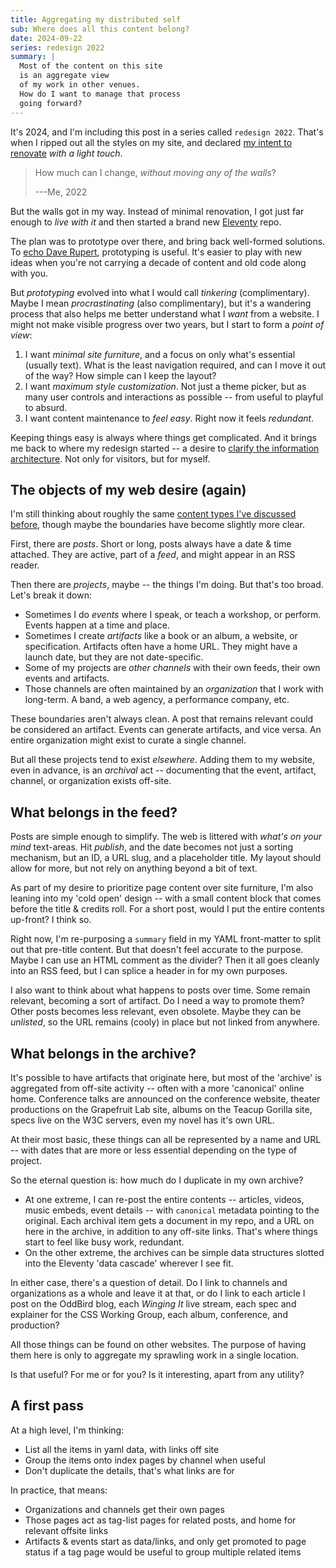 ```yaml
---
title: Aggregating my distributed self
sub: Where does all this content belong?
date: 2024-09-22
series: redesign 2022
summary: |
  Most of the content on this site
  is an aggregate view
  of my work in other venues.
  How do I want to manage that process
  going forward?
---
```


It's 2024,
and I'm including this post
in a series called `redesign 2022`.
That's when I ripped out all the styles on my site,
and declared [my intent to renovate](/2022/08/07/minimal/)
_with a light touch_.

> How much can I change,
> _without moving any of the walls_?
>
> ---Me, 2022

But the walls got in my way.
Instead of minimal renovation,
I got just far enough to _live with it_
and then started a brand new [Eleventy](https://www.11ty.dev/) repo.

The plan was to prototype over there,
and bring back well-formed solutions.
To [echo Dave Rupert](https://daverupert.com/tag/prototyping),
prototyping is useful.
It's easier to play with new ideas
when you're not carrying a decade of content
and old code along with you.

But _prototyping_ evolved into
what I would call _tinkering_ (complimentary).
Maybe I mean _procrastinating_ (also complimentary),
but it's a wandering process
that also helps me better understand
what I _want_ from a website.
I might not make visible progress over two years,
but I start to form a _point of view_:

1. I want _minimal site furniture_,
  and a focus on only what's essential (usually text).
  What is the least navigation required,
  and can I move it out of the way?
  How simple can I keep the layout?
1. I want _maximum style customization_.
  Not just a theme picker,
  but as many user controls
  and interactions as possible --
  from useful to playful to absurd.
1. I want content maintenance to _feel easy_.
   Right now it feels _redundant_.

Keeping things easy is
always where things get complicated.
And it brings me back to where my redesign started --
a desire to
[clarify the information architecture](/2022/08/07/minimal/#clarify-the-information-architecture).
Not only for visitors,
but for myself.

## The objects of my web desire (again)

I'm still thinking about roughly the same
[content types I've discussed before](/2022/08/25/content/),
though maybe the boundaries have become
slightly more clear.

First, there are _posts_.
Short or long,
posts always have a date & time attached.
They are active,
part of a _feed_,
and might appear in an RSS reader.

Then there are _projects_, maybe --
the things I'm doing.
But that's too broad.
Let's break it down:

- Sometimes I do _events_
  where I speak, or teach a workshop,
  or perform.
  Events happen at a time and place.
- Sometimes I create _artifacts_
  like a book or an album, a website, or specification.
  Artifacts often have a home URL.
  They might have a launch date,
  but they are not date-specific.
- Some of my projects are _other channels_
  with their own feeds,
  their own events and artifacts.
- Those channels are often maintained by
  an _organization_ that I work with long-term.
  A band, a web agency, a performance company, etc.

These boundaries aren't always clean.
A post that remains relevant
could be considered an artifact.
Events can generate artifacts, and vice versa.
An entire organization might exist to
curate a single channel.

But all these projects tend to exist _elsewhere_.
Adding them to my website, even in advance,
is an _archival_ act --
documenting that the event,
artifact, channel, or organization exists off-site.

## What belongs in the feed?

Posts are simple enough to simplify.
The web is littered with _what's on your mind_ text-areas.
Hit _publish_, and the date becomes
not just a sorting mechanism,
but an ID, a URL slug, and a placeholder title.
My layout should allow for more,
but not rely on anything beyond a bit of text.

As part of my desire to prioritize
page content over site furniture,
I'm also leaning into my 'cold open' design --
with a small content block
that comes before the title & credits roll.
For a short post,
would I put the entire contents up-front?
I think so.

Right now,
I'm re-purposing
a `summary` field in my YAML front-matter
to split out that pre-title content.
But that doesn't feel accurate to the purpose.
Maybe I can use
an HTML comment as the divider?
Then it all goes cleanly into an RSS feed,
but I can splice a header in
for my own purposes.

I also want to think
about what happens to posts over time.
Some remain relevant,
becoming a sort of artifact.
Do I need a way to promote them?
Other posts becomes less relevant, even obsolete.
Maybe they can be _unlisted_,
so the URL remains (cooly) in place
but not linked from anywhere.

## What belongs in the archive?

It's possible to have artifacts
that originate here,
but most of the 'archive' is aggregated from off-site activity --
often with a more 'canonical' online home.
Conference talks are announced on the conference website,
theater productions on the Grapefruit Lab site,
albums on the Teacup Gorilla site,
specs live on the W3C servers,
even my novel has it's own URL.

At their most basic,
these things can all be represented
by a name and URL --
with dates that are more or less essential
depending on the type of project.

So the eternal question is:
how much do I duplicate in my own archive?

- At one extreme,
  I can re-post the entire contents --
  articles, videos, music embeds, event details --
  with `canonical` metadata pointing to the original.
  Each archival item gets a document in my repo,
  and a URL on here in the archive,
  in addition to any off-site links.
  That's where things start to feel like busy work,
  redundant.
- On the other extreme,
  the archives can be simple data structures
  slotted into the Eleventy 'data cascade'
  wherever I see fit.

In either case,
there's a question of detail.
Do I link to channels and organizations as a whole
and leave it at that,
or do I link to each article I post
on the OddBird blog,
each _Winging It_ live stream,
each spec and explainer for the CSS Working Group,
each album, conference, and production?

All those things can be found
on other websites.
The purpose of having them here
is only to aggregate my sprawling work
in a single location.

Is that useful?
For me or for you?
Is it interesting, apart from any utility?

## A first pass

At a high level, I'm thinking:

- List all the items in yaml data, with links off site
- Group the items onto index pages by channel when useful
- Don't duplicate the details, that's what links are for

In practice, that means:

- Organizations and channels get their own pages
- Those pages act as tag-list pages for related posts,
  and home for relevant offsite links
- Artifacts & events start as data/links,
  and only get promoted to page status
  if a tag page would be useful
  to group multiple related items
